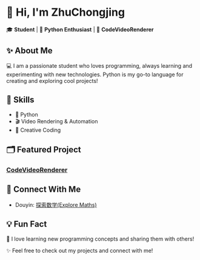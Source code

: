 # 👋 Hi, I'm ZhuChongjing

🎓 **Student** | 🐍 **Python Enthusiast** | 🎥 **CodeVideoRenderer**


## ✨ About Me

💻 I am a passionate student who loves programming, always learning and experimenting with new technologies. Python is my go-to language for creating and exploring cool projects!


## 🚀 Skills

- 🐍 Python
- 🎬 Video Rendering & Automation
- 🎨 Creative Coding


## 🗂️ Featured Project

### [CodeVideoRenderer](https:/github.com/ZhuChongjing/CodeVideoRenderer)


## 🔗 Connect With Me

- Douyin: [探索数学(Explore Maths)](https://www.douyin.com/user/MS4wLjABAAAARrTya1bIs9cvLXdWP7wo2ZiuYa3jAqQszrF4Qci58I1n8SQyd_6Rw9E8s2K3LfB2)


## 💡 Fun Fact

🌱 I love learning new programming concepts and sharing them with others!


✨ Feel free to check out my projects and connect with me!
